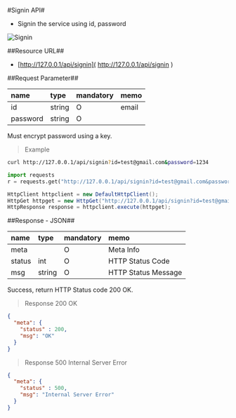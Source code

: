 
#Signin API#
- Signin the service using id, password

![Signin](https://farm1.staticflickr.com/642/20891211720_09e70f97c7.jpg)


##Resource URL##
- [http://127.0.0.1/api/signin]( http://127.0.0.1/api/signin )

##Request Parameter##

| name            | type            | mandatory | memo           |
| :---------------|:--------------- |:----------|----------------|
| id              | string          | O         | email          |
| password        | string          | O         |                | 

<aside class="warning">
Must encrypt password using a key. 
</aside>

  
> Example

```bash
curl http://127.0.0.1/api/signin?id=test@gmail.com&password=1234 
```

```python
import requests
r = requests.get("http://127.0.0.1/api/signin?id=test@gmail.com&password=1234")
```

```java
HttpClient httpclient = new DefaultHttpClient();
HttpGet httpget = new HttpGet("http://127.0.0.1/api/signin?id=test@gmail.com&password=1234");
HttpResponse response = httpclient.execute(httpget);
```
 

##Response - JSON##
 

| name       | type    | mandatory | memo                                |
| :----------|:--------|:----------|:------------------------------------|
| meta       |         | O         | Meta Info                           |
| status     | int     | O         | HTTP Status Code                    |
| msg        | string  | O         | HTTP Status Message                 |
 
<aside class="success">
Success, return HTTP Status code 200 OK.  
</aside>

> Response 200 OK
```json
{
  "meta": {
    "status" : 200,
    "msg": "OK"
  }
}

```
 
> Response 500 Internal Server Error
```json
{
  "meta": {
    "status" : 500,
    "msg": "Internal Server Error"
  }
}

```
